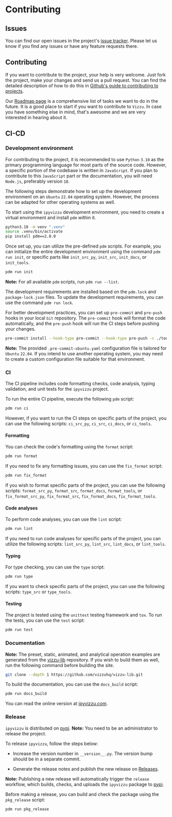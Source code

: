 # Contributing

## Issues

You can find our open issues in the project's
[issue tracker](https://github.com/vizzuhq/ipyvizzu/issues). Please let us know
if you find any issues or have any feature requests there.

## Contributing

If you want to contribute to the project, your help is very welcome. Just fork
the project, make your changes and send us a pull request. You can find the
detailed description of how to do this in
[Github's guide to contributing to projects](https://docs.github.com/en/get-started/quickstart/contributing-to-projects).

Our [Roadmap page](https://github.com/vizzuhq/.github/wiki/Roadmap) is a
comprehensive list of tasks we want to do in the future. It is a good place to
start if you want to contribute to `Vizzu`. In case you have something else in
mind, that's awesome and we are very interested in hearing about it.

## CI-CD

### Development environment

For contributing to the project, it is recommended to use `Python` `3.10` as the
primary programming language for most parts of the source code. However, a
specific portion of the codebase is written in `JavaScript`. If you plan to
contribute to this `JavaScript` part or the documentation, you will need
`Node.js`, preferably version `18`.

The following steps demonstrate how to set up the development environment on an
`Ubuntu` `22.04` operating system. However, the process can be adapted for other
operating systems as well.

To start using the `ipyvizzu` development environment, you need to create a
virtual environment and install `pdm` within it.

```sh
python3.10 -m venv ".venv"
source .venv/bin/activate
pip install pdm==2.8.0
```

Once set up, you can utilize the pre-defined `pdm` scripts. For example, you can
initialize the entire development environment using the command `pdm run init`,
or specific parts like `init_src_py`, `init_src`, `init_docs`, or `init_tools`.

```sh
pdm run init
```

**Note:** For all available `pdm` scripts, run `pdm run --list`.

The development requirements are installed based on the `pdm.lock` and
`package-lock.json` files. To update the development requirements, you can use
the command `pdm run lock`.

For better development practices, you can set up `pre-commit` and `pre-push`
hooks in your local `Git` repository. The `pre-commit` hook will format the code
automatically, and the `pre-push` hook will run the CI steps before pushing your
changes.

```sh
pre-commit install --hook-type pre-commit --hook-type pre-push -c ./tools/ci/.pre-commit-ubuntu.yaml
```

**Note:** The provided `.pre-commit-ubuntu.yaml` configuration file is tailored
for `Ubuntu` `22.04`. If you intend to use another operating system, you may
need to create a custom configuration file suitable for that environment.

### CI

The CI pipeline includes code formatting checks, code analysis, typing
validation, and unit tests for the `ipyvizzu` project.

To run the entire CI pipeline, execute the following `pdm` script:

```sh
pdm run ci
```

However, if you want to run the CI steps on specific parts of the project, you
can use the following scripts: `ci_src_py`, `ci_src`, `ci_docs`, or `ci_tools`.

#### Formatting

You can check the code's formatting using the `format` script:

```sh
pdm run format
```

If you need to fix any formatting issues, you can use the `fix_format` script:

```sh
pdm run fix_format
```

If you wish to format specific parts of the project, you can use the following
scripts: `format_src_py`, `format_src`, `format_docs`, `format_tools`, or
`fix_format_src_py`, `fix_format_src`, `fix_format_docs`, `fix_format_tools`.

#### Code analyses

To perform code analyses, you can use the `lint` script:

```sh
pdm run lint
```

If you need to run code analyses for specific parts of the project, you can
utilize the following scripts: `lint_src_py`, `lint_src`, `lint_docs`, or
`lint_tools`.

#### Typing

For type checking, you can use the `type` script:

```sh
pdm run type
```

If you want to check specific parts of the project, you can use the following
scripts: `type_src` or `type_tools`.

#### Testing

The project is tested using the `unittest` testing framework and `tox`. To run
the tests, you can use the `test` script:

```sh
pdm run test
```

### Documentation

**Note:** The preset, static, animated, and analytical operation examples are
generated from the [vizzu-lib](https://github.com/vizzuhq/vizzu-lib) repository.
If you wish to build them as well, run the following command before building the
site.

```sh
git clone --depth 1 https://github.com/vizzuhq/vizzu-lib.git
```

To build the documentation, you can use the `docs_build` script:

```sh
pdm run docs_build
```

You can read the online version at [ipyvizzu.com](https://ipyvizzu.vizzuhq.com).

### Release

`ipyvizzu` is distributed on [pypi](https://pypi.org/project/ipyvizzu).
**Note:** You need to be an administrator to release the project.

To release `ipyvizzu`, follow the steps below:

- Increase the version number in `__version__.py`. The version bump should be in
  a separate commit.

- Generate the release notes and publish the new release on
  [Releases](https://github.com/vizzuhq/ipyvizzu/releases).

**Note:** Publishing a new release will automatically trigger the `release`
workflow, which builds, checks, and uploads the `ipyvizzu` package to
[pypi](https://pypi.org/project/ipyvizzu).

Before making a release, you can build and check the package using the
`pkg_release` script:

```sh
pdm run pkg_release
```
